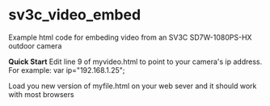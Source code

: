 # sv3c_video_embed
Example html code for embeding video from an SV3C SD7W-1080PS-HX outdoor camera

<b>Quick Start</b>
Edit line 9 of myvideo.html to point to your camera's ip address.  For example: var ip="192.168.1.25";

Load you new version of myfile.html on your web sever and it should work with most browsers
